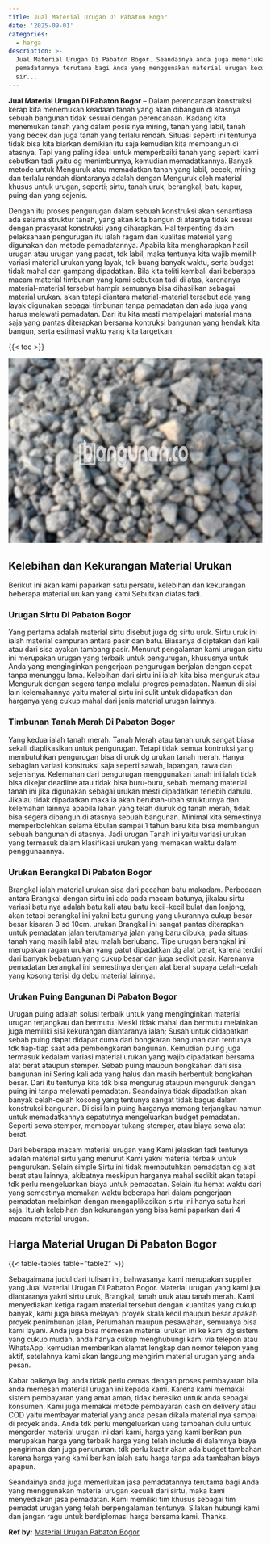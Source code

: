 ```yaml
---
title: Jual Material Urugan Di Pabaton Bogor
date: '2025-09-01'
categories:
  - harga
description: >-
  Jual Material Urugan Di Pabaton Bogor. Seandainya anda juga memerlukan jasa
  pemadatannya terutama bagi Anda yang menggunakan material urugan kecuali dari
  sir...
---
```


**Jual Material Urugan Di Pabaton Bogor** – Dalam perencanaan konstruksi kerap kita menemukan keadaan tanah yang akan dibangun di atasnya sebuah bangunan tidak sesuai dengan perencanaan. Kadang kita menemukan tanah yang dalam posisinya miring, tanah yang labil, tanah yang becek dan juga tanah yang terlalu rendah. Situasi seperti ini tentunya tidak bisa kita biarkan demikian itu saja kemudian kita membangun di atasnya. Tapi yang paling ideal untuk memperbaiki tanah yang seperti kami sebutkan tadi yaitu dg menimbunnya, kemudian memadatkannya. Banyak metode untuk Menguruk atau memadatkan tanah yang labil, becek, miring dan terlalu rendah diantaranya adalah dengan Menguruk oleh material khusus untuk urugan, seperti; sirtu, tanah uruk, berangkal, batu kapur, puing dan yang sejenis.

Dengan itu proses pengurugan dalam sebuah konstruksi akan senantiasa ada selama struktur tanah, yang akan kita bangun di atasnya tidak sesuai dengan prasyarat konstruksi yang diharapkan. Hal terpenting dalam pelaksanaan pengurugan itu ialah ragam dan kualitas material yang digunakan dan metode pemadatannya. Apabila kita mengharapkan hasil urugan atau urugan yang padat, tdk labil, maka tentunya kita wajib memilih variasi material urukan yang layak, tdk buang banyak waktu, serta budget tidak mahal dan gampang dipadatkan. Bila kita teliti kembali dari beberapa macam material timbunan yang kami sebutkan tadi di atas, karenanya material-material tersebut hampir semuanya bisa dihasilkan sebagai material urukan. akan tetapi diantara material-material tersebut ada yang layak digunakan sebagai timbunan tanpa pemadatan dan ada juga yang harus melewati pemadatan. Dari itu kita mesti mempelajari material mana saja yang pantas diterapkan bersama kontruksi bangunan yang hendak kita bangun, serta estimasi waktu yang kita targetkan.

{{< toc >}}

![Jual Material Urugan Di Pabaton Bogor](/images/jual-urugan-23.png)

## Kelebihan dan Kekurangan Material Urukan

Berikut ini akan kami paparkan satu persatu, kelebihan dan kekurangan beberapa material urukan yang kami Sebutkan diatas tadi.

### Urugan Sirtu Di Pabaton Bogor

Yang pertama adalah material sirtu disebut juga dg sirtu uruk. Sirtu uruk ini ialah material campuran antara pasir dan batu. Biasanya diciptakan dari kali atau dari sisa ayakan tambang pasir. Menurut pengalaman kami urugan sirtu ini merupakan urugan yang terbaik untuk pengurugan, khususnya untuk Anda yang menginginkan pengerjaan pengurugan berjalan dengan cepat tanpa menunggu lama. Kelebihan dari sirtu ini ialah kita bisa menguruk atau Menguruk dengan segera tanpa melalui progres pemadatan. Namun di sisi lain kelemahannya yaitu material sirtu ini sulit untuk didapatkan dan harganya yang cukup mahal dari jenis material urugan lainnya.

### Timbunan Tanah Merah Di Pabaton Bogor

Yang kedua ialah tanah merah. Tanah Merah atau tanah uruk sangat biasa sekali diaplikasikan untuk pengurugan. Tetapi tidak semua kontruksi yang membutuhkan pengurugan bisa di uruk dg urukan tanah merah. Hanya sebagian variasi konstruksi saja seperti sawah, lapangan, rawa dan sejenisnya. Kelemahan dari pengurugan menggunakan tanah ini ialah tidak bisa dikejar deadline atau tidak bisa buru-buru, sebab memang material tanah ini jika digunakan sebagai urukan mesti dipadatkan terlebih dahulu. Jikalau tidak dipadatkan maka ia akan berubah-ubah strukturnya dan kelemahan lainnya apabila lahan yang telah diuruk dg tanah merah, tidak bisa segera dibangun di atasnya sebuah bangunan. Minimal kita semestinya memperbolehkan selama 6bulan sampai 1 tahun baru kita bisa membangun sebuah bangunan di atasnya. Jadi urugan Tanah ini yaitu variasi urukan yang termasuk dalam klasifikasi urukan yang memakan waktu dalam penggunaannya.

### Urukan Berangkal Di Pabaton Bogor

Brangkal ialah material urukan sisa dari pecahan batu makadam. Perbedaan antara Brangkal dengan sirtu ini ada pada macam batunya, jikalau sirtu variasi batu nya adalah batu kali atau batu kecil-kecil bulat dan lonjong, akan tetapi berangkal ini yakni batu gunung yang ukurannya cukup besar besar kisaran 3 sd 10cm. urukan Brangkal ini sangat pantas diterapkan untuk pemadatan jalan terutamanya jalan yang baru dibuka, pada situasi tanah yang masih labil atau malah berlubang. Tipe urugan berangkal ini merupakan ragam urukan yang patut dipadatkan dg alat berat, karena terdiri dari banyak bebatuan yang cukup besar dan juga sedikit pasir. Karenanya pemadatan berangkal ini semestinya dengan alat berat supaya celah-celah yang kosong terisi dg debu material lainnya.

### Urukan Puing Bangunan Di Pabaton Bogor

Urugan puing adalah solusi terbaik untuk yang menginginkan material urugan terjangkau dan bermutu. Meski tidak mahal dan bermutu melainkan juga memiliki sisi kekurangan diantaranya ialah; Susah untuk didapatkan sebab puing dapat didapat cuma dari bongkaran bangunan dan tentunya tdk tiap-tiap saat ada pembongkaran bangunan. Kemudian puing juga termasuk kedalam variasi material urukan yang wajib dipadatkan bersama alat berat ataupun stemper. Sebab puing maupun bongkahan dari sisa bangunan ini Sering kali ada yang halus dan masih berbentuk bongkahan besar. Dari itu tentunya kita tdk bisa mengurug ataupun menguruk dengan puing ini tanpa melewati pemadatan. Seandainya tidak dipadatkan akan banyak celah-celah kosong yang tentunya sangat tidak bagus dalam konstruksi bangunan. Di sisi lain puing harganya memang terjangkau namun untuk memadatkannya sepatutnya mengeluarkan budget pemadatan. Seperti sewa stemper, membayar tukang stemper, atau biaya sewa alat berat.

Dari beberapa macam material urugan yang Kami jelaskan tadi tentunya adalah material sirtu yang menurut Kami yakni material terbaik untuk pengurukan. Selain simple Sirtu ini tidak membutuhkan pemadatan dg alat berat atau lainnya, akibatnya meskipun harganya mahal sedikit akan tetapi tdk perlu mengeluarkan biaya untuk pemadatan. Selain itu hemat waktu dari yang semestinya memakan waktu beberapa hari dalam pengerjaan pemadatan melainkan dengan mengaplikasikan sirtu ini hanya satu hari saja. Itulah kelebihan dan kekurangan yang bisa kami paparkan dari 4 macam material urugan.

## Harga Material Urugan Di Pabaton Bogor

{{< table-tables table="table2" >}}

Sebagaimana judul dari tulisan ini, bahwasanya kami merupakan supplier yang Jual Material Urugan Di Pabaton Bogor. Material urugan yang kami jual diantaranya yakni sirtu uruk, Brangkal, tanah uruk atau tanah merah. Kami menyediakan ketiga ragam material tersebut dengan kuantitas yang cukup banyak, kami juga biasa melayani proyek skala kecil maupun besar apakah proyek penimbunan jalan, Perumahan maupun pesawahan, semuanya bisa kami layani. Anda juga bisa memesan material urukan ini ke kami dg sistem yang cukup mudah, anda hanya cukup menghubungi kami via telepon atau WhatsApp, kemudian memberikan alamat lengkap dan nomor telepon yang aktif, setelahnya kami akan langsung mengirim material urugan yang anda pesan.

Kabar baiknya lagi anda tidak perlu cemas dengan proses pembayaran bila anda memesan material urugan ini kepada kami. Karena kami memakai sistem pembayaran yang amat aman, tidak beresiko untuk anda sebagai konsumen. Kami juga memakai metode pembayaran cash on delivery atau COD yaitu membayar material yang anda pesan dikala material nya sampai di proyek anda. Anda tdk perlu mengeluarkan uang tambahan dulu untuk mengorder material urugan ini dari kami, harga yang kami berikan pun merupakan harga yang terbaik harga yang telah include di dalamnya biaya pengiriman dan juga penurunan. tdk perlu kuatir akan ada budget tambahan karena harga yang kami berikan ialah satu harga tanpa ada tambahan biaya apapun.

Seandainya anda juga memerlukan jasa pemadatannya terutama bagi Anda yang menggunakan material urugan kecuali dari sirtu, maka kami menyediakan jasa pemadatan. Kami memiliki tim khusus sebagai tim pemadat urugan yang telah berpengalaman tentunya. Silakan hubungi kami dan jangan ragu untuk berdiplomasi harga bersama kami. Thanks.

**Ref by:** [Material Urugan Pabaton Bogor](https://id.wikipedia.org/wiki/Material)
